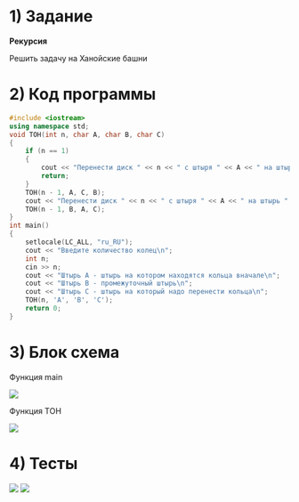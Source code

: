 # 1) Задание
**Рекурсия** 

Решить задачу на Ханойские башни

# 2) Код программы

```cpp
#include <iostream>
using namespace std;
void TOH(int n, char A, char B, char C)
{
    if (n == 1)
    {
        cout << "Перенести диск " << n << " с штыря " << A << " на штырь " << C << endl;
        return;
    }
    TOH(n - 1, A, C, B);
    cout << "Перенести диск " << n << " с штыря " << A << " на штырь " << C << endl;
    TOH(n - 1, B, A, C);
}
int main()
{
    setlocale(LC_ALL, "ru_RU");
    cout << "Введите количество колец\n";
    int n;
    cin >> n;
    cout << "Штырь А - штырь на котором находятся кольца вначале\n";
    cout << "Штырь В - промежуточный штырь\n";
    cout << "Штырь С - штырь на который надо перенести кольца\n";
    TOH(n, 'A', 'B', 'C');
    return 0;
}
```

# 3) Блок схема

Функция main

<image src ="TOHmain.drawio.png">

Функция TOH

<image src ="TOHtoh.drawio.png">
    
# 4) Тесты
<image src ="test1_hanoi.png">

<image src ="test2_hanoi.png">
